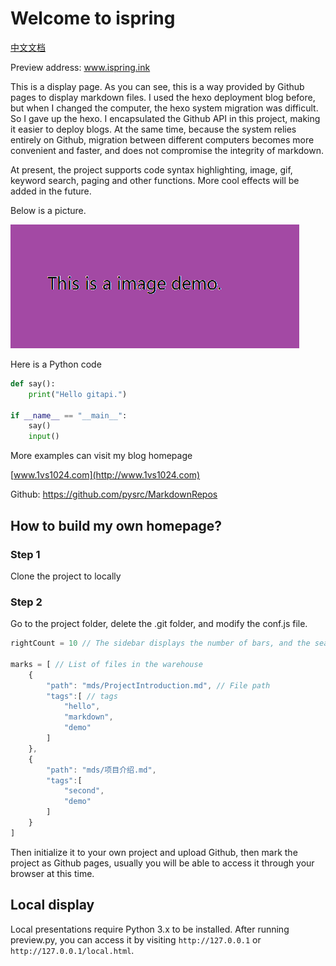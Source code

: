 # Welcome to ispring

[中文文档](mds/项目介绍.md)

Preview address: www.ispring.ink

This is a display page. As you can see, this is a way provided by Github pages to display markdown files. I used the hexo deployment blog before, but when I changed the computer, the hexo system migration was difficult. So I gave up the hexo. I encapsulated the Github API in this project, making it easier to deploy blogs. At the same time, because the system relies entirely on Github, migration between different computers becomes more convenient and faster, and does not compromise the integrity of markdown.

At present, the project supports code syntax highlighting, image, gif, keyword search, paging and other functions. More cool effects will be added in the future.

Below is a picture.

![](mds/ProjectIntroduction/hello.png)

Here is a Python code

```python
def say():
    print("Hello gitapi.")

if __name__ == "__main__":
    say()
    input()

```

More examples can visit my blog homepage

[www.1vs1024.com](http://www.1vs1024.com)

Github: https://github.com/pysrc/MarkdownRepos

## How to build my own homepage?

### Step 1

Clone the project to locally

### Step 2

Go to the project folder, delete the .git folder, and modify the conf.js file.

```js
rightCount = 10 // The sidebar displays the number of bars, and the search is not subject to this restriction.

marks = [ // List of files in the warehouse
	{
		"path": "mds/ProjectIntroduction.md", // File path
		"tags":[ // tags
			"hello",
			"markdown",
			"demo"
		]
	},
	{
		"path": "mds/项目介绍.md",
		"tags":[
			"second",
			"demo"
		]
	}
]

```

Then initialize it to your own project and upload Github, then mark the project as Github pages, usually you will be able to access it through your browser at this time.

## Local display

Local presentations require Python 3.x to be installed. After running preview.py, you can access it by visiting `http://127.0.0.1` or `http://127.0.0.1/local.html`.